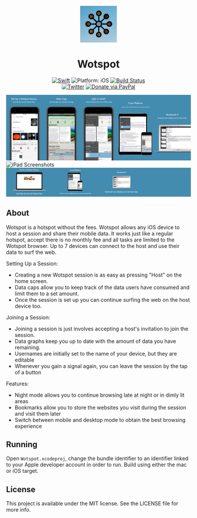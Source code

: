 <p align="center">
<img src="Readme%20Resources/hero.png" alt="Wotspot" height="100" width="100">
</p>

<h1 align="center">Wotspot</h1>

<p align="center">
<a href="https://developer.apple.com/swift/"><img src="https://img.shields.io/badge/Swift-4.1-orange.svg?style=flat" alt="Swift"/></a>

<img src="https://img.shields.io/badge/Platform-iOS%209.3+-lightgrey.svg" alt="Platform: iOS">
<a href="https://travis-ci.org/louisdh/textor"><img src="https://travis-ci.org/louisdh/textor.svg?branch=master" alt="Build Status"/></a>
<br>
<a href="https://twitter.com/grantjemerson"><img src="https://img.shields.io/badge/Twitter-@GrantJEmerson-blue.svg?style=flat" alt="Twitter"/></a>
<a href="https://www.paypal.me/GrantJEmerson"><img src="https://img.shields.io/badge/Donate-PayPal-green.svg?style=flat" alt="Donate via PayPal"/></a>
</p>

<img src="Readme%20Resources/WotspotMobileScreenshots.png" alt="iPhone Screenshots">
<img src="Readme%20Resources/WotspotiPadScreenshots.png" alt="iPad Screenshots">
<img src="Readme%20Resources/WotspotDesktopScreenshots.png" alt="Mac Screenshots">

## About
Wotspot is a hotspot without the fees. Wotspot allows any iOS device to host a session and share their mobile data. It works just like a regular hotspot, accept there is no monthly fee and all tasks are limited to the Wotspot browser. Up to 7 devices can connect to the host and use their data to surf the web.

Setting Up a Session:
- Creating a new Wotspot session is as easy as pressing "Host" on the home screen.
- Data caps allow you to keep track of the data users have consumed and limit them to a set amount.
- Once the session is set up you can continue surfing the web on the host device too.

Joining a Session:
- Joining a session is just involves accepting a host's invitation to join the session.
- Data graphs keep you up to date with the amount of data you have remaining.
- Usernames are initially set to the name of your device, but they are editable 
- Whenever you gain a signal again, you can leave the session by the tap of a button

Features:
- Night mode allows you to continue browsing late at night or in dimly lit areas
- Bookmarks allow you to store the websites you visit during the session and visit them later
- Switch between mobile and desktop mode to obtain the best browsing experience

## Running
Open `Wotspot.xcodeproj`, change the bundle identifier to an identifier linked to your Apple developer account in order to run. Build using either the mac or iOS target. 

## License

This project is available under the MIT license. See the LICENSE file for more info.
